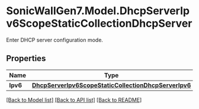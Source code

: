 # SonicWallGen7.Model.DhcpServerIpv6ScopeStaticCollectionDhcpServer
Enter DHCP server configuration mode.

## Properties

Name | Type | Description | Notes
------------ | ------------- | ------------- | -------------
**Ipv6** | [**DhcpServerIpv6ScopeStaticCollectionDhcpServerIpv6**](DhcpServerIpv6ScopeStaticCollectionDhcpServerIpv6.md) |  | [optional] 

[[Back to Model list]](../README.md#documentation-for-models) [[Back to API list]](../README.md#documentation-for-api-endpoints) [[Back to README]](../README.md)

